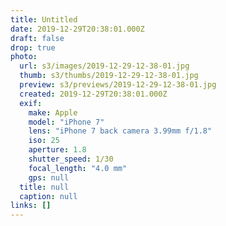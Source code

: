 ```yaml
---
title: Untitled
date: 2019-12-29T20:38:01.000Z
draft: false
drop: true
photo:
  url: s3/images/2019-12-29-12-38-01.jpg
  thumb: s3/thumbs/2019-12-29-12-38-01.jpg
  preview: s3/previews/2019-12-29-12-38-01.jpg
  created: 2019-12-29T20:38:01.000Z
  exif:
    make: Apple
    model: "iPhone 7"
    lens: "iPhone 7 back camera 3.99mm f/1.8"
    iso: 25
    aperture: 1.8
    shutter_speed: 1/30
    focal_length: "4.0 mm"
    gps: null
  title: null
  caption: null
links: []
---
```

